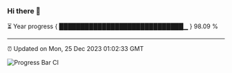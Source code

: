 ### Hi there 👋

⏳ Year progress { █████████████████████████████▁ } 98.09 %

---

⏰ Updated on Mon, 25 Dec 2023 01:02:33 GMT

![Progress Bar CI](https://github.com/liununu/liununu/workflows/Progress%20Bar%20CI/badge.svg)

